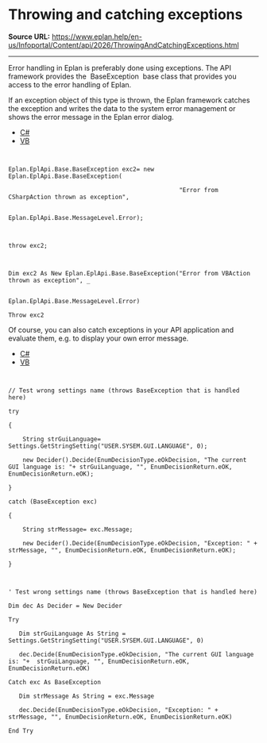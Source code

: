# Throwing and catching exceptions

**Source URL:** https://www.eplan.help/en-us/Infoportal/Content/api/2026/ThrowingAndCatchingExceptions.html

---

Error handling in Eplan is preferably done using exceptions. The API framework provides the  BaseException  base class that provides you access to the error handling of Eplan.

If an exception object of this type is thrown, the Eplan framework catches the exception and writes the data to the system error management or shows the error message in the Eplan error dialog.

- [C#](#i-tab-content-CS)
- [VB](#i-tab-content-VB)

```

Eplan.EplApi.Base.BaseException exc2= new Eplan.EplApi.Base.BaseException(
                                                "Error from CSharpAction thrown as exception",
                                                Eplan.EplApi.Base.MessageLevel.Error);

throw exc2;
```

```

Dim exc2 As New Eplan.EplApi.Base.BaseException("Error from VBAction thrown as exception", _
                                                  Eplan.EplApi.Base.MessageLevel.Error)
Throw exc2
```

Of course, you can also catch exceptions in your API application and evaluate them, e.g. to display your own error message.

- [C#](#i-tab-content-CS)
- [VB](#i-tab-content-VB)

```

// Test wrong settings name (throws BaseException that is handled here)
try
{
    String strGuiLanguage= Settings.GetStringSetting("USER.SYSEM.GUI.LANGUAGE", 0);
    new Decider().Decide(EnumDecisionType.eOkDecision, "The current GUI language is: "+ strGuiLanguage, "", EnumDecisionReturn.eOK, EnumDecisionReturn.eOK);
}
catch (BaseException exc)
{
    String strMessage= exc.Message;
    new Decider().Decide(EnumDecisionType.eOkDecision, "Exception: " + strMessage, "", EnumDecisionReturn.eOK, EnumDecisionReturn.eOK);
}
```

```

' Test wrong settings name (throws BaseException that is handled here)
Dim dec As Decider = New Decider
Try
   Dim strGuiLanguage As String = Settings.GetStringSetting("USER.SYSEM.GUI.LANGUAGE", 0)
   dec.Decide(EnumDecisionType.eOkDecision, "The current GUI language is: "+  strGuiLanguage, "", EnumDecisionReturn.eOK, EnumDecisionReturn.eOK)
Catch exc As BaseException
   Dim strMessage As String = exc.Message
   dec.Decide(EnumDecisionType.eOkDecision, "Exception: " + strMessage, "", EnumDecisionReturn.eOK, EnumDecisionReturn.eOK)
End Try
```